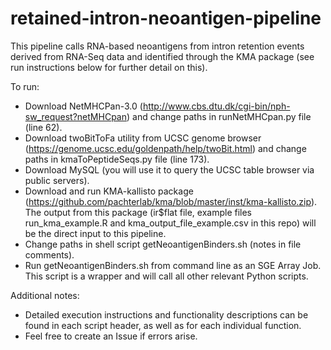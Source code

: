 # retained-intron-neoantigen-pipeline

This pipeline calls RNA-based neoantigens from intron retention events derived from RNA-Seq data and identified through the KMA package (see run instructions below for further detail on this).

To run: 
- Download NetMHCPan-3.0 (http://www.cbs.dtu.dk/cgi-bin/nph-sw_request?netMHCpan) and change paths in runNetMHCpan.py file (line 62).
- Download twoBitToFa utility from UCSC genome browser (https://genome.ucsc.edu/goldenpath/help/twoBit.html) and change paths in kmaToPeptideSeqs.py file (line 173).
- Download MySQL (you will use it to query the UCSC table browser via public servers).
- Download and run KMA-kallisto package (https://github.com/pachterlab/kma/blob/master/inst/kma-kallisto.zip). The output from this package (ir$flat file, example files run_kma_example.R and kma_output_file_example.csv in this repo) will be the direct input to this pipeline.
- Change paths in shell script getNeoantigenBinders.sh (notes in file comments).
- Run getNeoantigenBinders.sh from command line as an SGE Array Job. This script is a wrapper and will call all other relevant Python scripts.

Additional notes:
- Detailed execution instructions and functionality descriptions can be found in each script header, as well as for each individual function.
- Feel free to create an Issue if errors arise.
